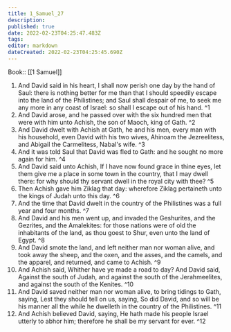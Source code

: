 ```yaml
---
title: 1_Samuel_27
description: 
published: true
date: 2022-02-23T04:25:47.483Z
tags: 
editor: markdown
dateCreated: 2022-02-23T04:25:45.690Z
---
```


 Book:: [[1 Samuel]]
 1. And David said in his heart, I shall now perish one day by the hand of Saul: there is nothing better for me than that I should speedily escape into the land of the Philistines; and Saul shall despair of me, to seek me any more in any coast of Israel: so shall I escape out of his hand. ^1
 2. And David arose, and he passed over with the six hundred men that were with him unto Achish, the son of Maoch, king of Gath. ^2
 3. And David dwelt with Achish at Gath, he and his men, every man with his household, even David with his two wives, Ahinoam the Jezreelitess, and Abigail the Carmelitess, Nabal's wife. ^3
 4. And it was told Saul that David was fled to Gath: and he sought no more again for him. ^4
 5. And David said unto Achish, If I have now found grace in thine eyes, let them give me a place in some town in the country, that I may dwell there: for why should thy servant dwell in the royal city with thee? ^5
 6. Then Achish gave him Ziklag that day: wherefore Ziklag pertaineth unto the kings of Judah unto this day. ^6
 7. And the time that David dwelt in the country of the Philistines was a full year and four months. ^7
 8. And David and his men went up, and invaded the Geshurites, and the Gezrites, and the Amalekites: for those nations were of old the inhabitants of the land, as thou goest to Shur, even unto the land of Egypt. ^8
 9. And David smote the land, and left neither man nor woman alive, and took away the sheep, and the oxen, and the asses, and the camels, and the apparel, and returned, and came to Achish. ^9
 10. And Achish said, Whither have ye made a road to day? And David said, Against the south of Judah, and against the south of the Jerahmeelites, and against the south of the Kenites. ^10
 11. And David saved neither man nor woman alive, to bring tidings to Gath, saying, Lest they should tell on us, saying, So did David, and so will be his manner all the while he dwelleth in the country of the Philistines. ^11
 12. And Achish believed David, saying, He hath made his people Israel utterly to abhor him; therefore he shall be my servant for ever. ^12

